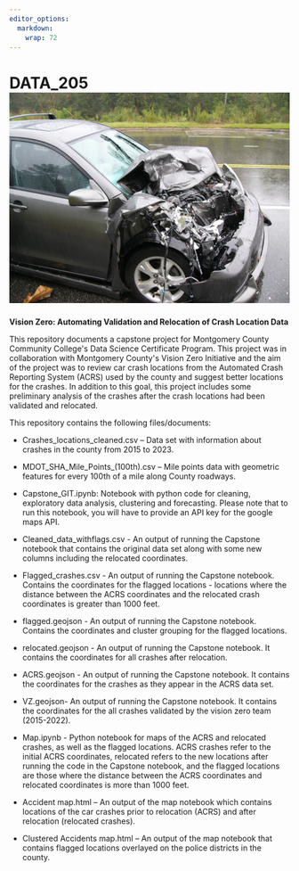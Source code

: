 ```yaml
---
editor_options: 
  markdown: 
    wrap: 72
---
```


# DATA_205![W. Robert Howell from Charlotte, NC, United States, CC BY-SA 2.0 \<https://creativecommons.org/licenses/by-sa/2.0\\\>, via Wikimedia Commons](Car_Accident.jpg)

**Vision Zero: Automating Validation and Relocation of Crash Location
Data**

This repository documents a capstone project for Montgomery County
Community College's Data Science Certificate Program. This project was
in collaboration with Montgomery County's Vision Zero Initiative and the
aim of the project was to review car crash locations from the Automated
Crash Reporting System (ACRS) used by the county and suggest better
locations for the crashes. In addition to this goal, this project
includes some preliminary analysis of the crashes after the crash
locations had been validated and relocated.

This repository contains the following files/documents:

-   Crashes_locations_cleaned.csv – Data set with information about
    crashes in the county from 2015 to 2023.

-   MDOT_SHA_Mile_Points\_(100th).csv – Mile points data with geometric
    features for every 100th of a mile along County roadways.

-   Capstone_GIT.ipynb: Notebook with python code for cleaning,
    exploratory data analysis, clustering and forecasting. Please note
    that to run this notebook, you will have to provide an API key for
    the google maps API.

-   Cleaned_data_withflags.csv - An output of running the Capstone
    notebook that contains the original data set along with some new
    columns including the relocated coordinates.

-   Flagged_crashes.csv - An output of running the Capstone notebook.
    Contains the coordinates for the flagged locations - locations where
    the distance between the ACRS coordinates and the relocated crash
    coordinates is greater than 1000 feet.

-   flagged.geojson - An output of running the Capstone notebook.
    Contains the coordinates and cluster grouping for the flagged
    locations.

-   relocated.geojson - An output of running the Capstone notebook. It
    contains the coordinates for all crashes after relocation.

-   ACRS.geojson - An output of running the Capstone notebook. It
    contains the coordinates for the crashes as they appear in the ACRS
    data set.

-   VZ.geojson- An output of running the Capstone notebook. It contains
    the coordinates for the all crashes validated by the vision zero
    team (2015-2022).

-   Map.ipynb - Python notebook for maps of the ACRS and relocated
    crashes, as well as the flagged locations. ACRS crashes refer to the
    initial ACRS coordinates, relocated refers to the new locations
    after running the code in the Capstone notebook, and the flagged
    locations are those where the distance between the ACRS coordinates
    and relocated coordinates is more than 1000 feet.

-   Accident map.html – An output of the map notebook which contains
    locations of the car crashes prior to relocation (ACRS) and after
    relocation (relocated crashes).

-   Clustered Accidents map.html – An output of the map notebook that
    contains flagged locations overlayed on the police districts in the
    county.
